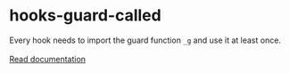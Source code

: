 # hooks-guard-called

Every hook needs to import the guard function `_g` and use it at least once.
<br /><br />
[Read documentation](https://xrpl-hooks.readme.io/docs/loops-and-guarding)
